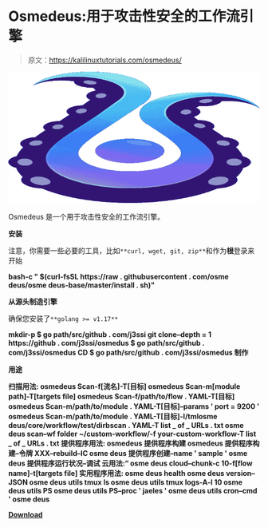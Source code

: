 # Osmedeus:用于攻击性安全的工作流引擎

> 原文：<https://kalilinuxtutorials.com/osmedeus/>

[![](img//b53a9cd548eca39f4c08724b4f19f7f7.png)](https://blogger.googleusercontent.com/img/b/R29vZ2xl/AVvXsEhQw9Qac2dCiXcv7KrvoyLxGJSBC4LZnT5ni48wrfcm9_-oUXRbLlVzxV9D3zMXy5tT2FnSOszrbDgphg_o2AJpnKlu36AA1SDbEjdky3FetEYCMKyYYeamznar7idEaTD25vszKIsc9zYcrARI7_UuJI39WXar3oVI3BnihuvOpDw_iaQESGe2tsTY/s728/logo-transparent%20(1).png)

Osmedeus 是一个用于攻击性安全的工作流引擎。

**安装**

注意，你需要一些必要的工具，比如`**curl, wget, git, zip**`和作为**根**登录来开始

**bash-c " $(curl-fsSL https://raw . githubusercontent . com/osme deus/osme deus-base/master/install . sh)"**

**从源头制造引擎**

确保您安装了`**golang >= v1.17**`

**mkdir-p $ go path/src/github . com/j3ssi
git clone–depth = 1 https://github . com/j3ssi/osmedus $ go path/src/github . com/j3ssi/osmedus
CD $ go path/src/github . com/j3ssi/osmedus
制作**

**用途**

**扫描用法:
osmedeus Scan-f[流名]-T[目标]
osmedeus Scan-m[module path]-T[targets file]
osmedeus Scan-f/path/to/flow . YAML-T[目标]
osmedeus Scan-m/path/to/module . YAML-T[目标]–params ' port = 9200 '
osmedeus Scan-m/path/to/module . YAML-T[目标]-l/tmlosme deus/core/workflow/test/dirbscan . YAML-T list _ of _ URLs . txt
osme deus scan–wf folder ~/custom-workflow/-f your-custom-workflow-T list _ of _ URLs . txt
提供程序用法:
osmedeus 提供程序构建
osmedeus 提供程序构建–令牌 XXX–rebuild–IC
osme deus 提供程序创建–name ' sample '
osme deus 提供程序运行状况–调试
云用法:“
osme deus cloud–chunk-c 10-f[flow name]-t[targets file]
实用程序用法:
osme deus health
osme deus version–JSON
osme deus utils tmux ls
osme deus utils tmux logs-A-l 10
osme deus utils PS
osme deus utils PS–proc ' jaeles '
osme deus utils cron–cmd ' osme deus**

[**Download**](https://github.com/j3ssie/osmedeus)